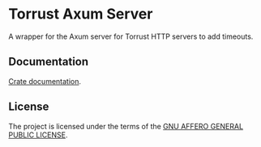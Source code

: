 # Torrust Axum Server

A wrapper for the Axum server for Torrust HTTP servers to add timeouts.

## Documentation

[Crate documentation](https://docs.rs/torrust-axum-server).

## License

The project is licensed under the terms of the [GNU AFFERO GENERAL PUBLIC LICENSE](./LICENSE).
